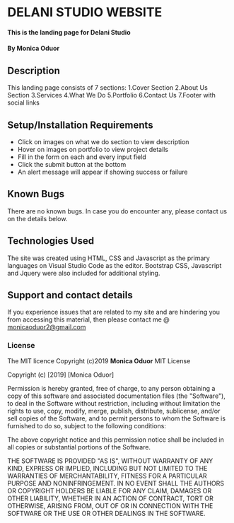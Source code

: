 # DELANI STUDIO WEBSITE
#### This is the landing page for Delani Studio
#### By **Monica Oduor**
## Description
This landing page consists of 7 sections:
1.Cover Section
2.About Us Section
3.Services
4.What We Do
5.Portfolio
6.Contact Us
7.Footer with social links
## Setup/Installation Requirements
* Click on images on what we do section to view description
* Hover on images on portfolio to view project details
* Fill in the form on each and every input field
* Click the submit button at the bottom
* An alert message will appear if showing success or failure
## Known Bugs
There are no known bugs. In case you do encounter any, please contact us on the details below.
## Technologies Used
The site was created using HTML, CSS and Javascript as the primary languages on Visual Studio Code as the editor. Bootstrap CSS, Javascript and Jquery were also included for additional styling.
## Support and contact details
If you experience issues that are related to my site and are hindering you from accessing this material, then please contact me @ monicaoduor2@gmail.com
### License
The MIT licence Copyright (c)2019 **Monica Oduor**
MIT License

Copyright (c) [2019] [Monica Oduor]

Permission is hereby granted, free of charge, to any person obtaining a copy
of this software and associated documentation files (the "Software"), to deal
in the Software without restriction, including without limitation the rights
to use, copy, modify, merge, publish, distribute, sublicense, and/or sell
copies of the Software, and to permit persons to whom the Software is
furnished to do so, subject to the following conditions:

The above copyright notice and this permission notice shall be included in all
copies or substantial portions of the Software.

THE SOFTWARE IS PROVIDED "AS IS", WITHOUT WARRANTY OF ANY KIND, EXPRESS OR
IMPLIED, INCLUDING BUT NOT LIMITED TO THE WARRANTIES OF MERCHANTABILITY,
FITNESS FOR A PARTICULAR PURPOSE AND NONINFRINGEMENT. IN NO EVENT SHALL THE
AUTHORS OR COPYRIGHT HOLDERS BE LIABLE FOR ANY CLAIM, DAMAGES OR OTHER
LIABILITY, WHETHER IN AN ACTION OF CONTRACT, TORT OR OTHERWISE, ARISING FROM,
OUT OF OR IN CONNECTION WITH THE SOFTWARE OR THE USE OR OTHER DEALINGS IN THE
SOFTWARE.
